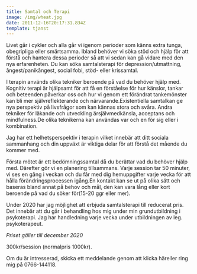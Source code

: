 ```yaml
---
title: Samtal och Terapi
image: /img/wheat.jpg
date: 2011-12-16T20:17:31.834Z
template: tjanst
---
```

<!--StartFragment-->

Livet går i cykler och alla går vi igenom perioder som känns extra tunga, obegripliga eller smärtsamma. Ibland behöver vi söka stöd och hjälp för att förstå och hantera dessa perioder så att vi sedan kan gå vidare med den nya erfarenheten. Du kan söka samtalsterapi för depression/utmattning, ångest/panikångest, social fobi, stöd- eller krissamtal.

I terapin används olika tekniker beroende på vad du behöver hjälp med.\
Kognitiv terapi är hjälpsamt för att få en förståelse för hur känslor, tankar och beteenden påverkar oss och hur vi genom ett förändrat tankemönster kan bli mer självreflekterande och närvarande.Existentiella samtalkan ge nya perspektiv på livsfrågor som kan kännas stora och svåra. Andra tekniker för läkande och utveckling ärsjälvmedkänsla, acceptans och mindfulness.De olika teknikerna kan användas var och en för sig eller i kombination.

Jag har ett helhetsperspektiv i terapin vilket innebär att ditt sociala sammanhang och din uppväxt är viktiga delar för att förstå det mående du kommer med.

Första mötet är ett bedömningssamtal då du berättar vad du behöver hjälp med. Därefter gör vi en planering tillsammans. Varje session tar 50 minuter, vi ses en gång i veckan och du får med dig hemuppgifter varje vecka för att hålla förändringsprocessen igång.En kontakt kan se ut på olika sätt och baseras bland annat på behov och mål, den kan vara lång eller kort beroende på vad du söker för(15-20 ggr eller mer).

Under 2020 har jag möjlighet att erbjuda samtalsterapi till reducerat pris. Det innebär att du går i behandling hos mig under min grundutbildning i psykoterapi. Jag har handledning varje vecka under utbildningen av leg. psykoterapeut.

*Priset gäller till december 2020*

300kr/session (normalpris 1000kr).

Om du är intresserad, skicka ett meddelande genom att klicka häreller ring mig på 0766-144118.



<!--EndFragment-->

<!--EndFragment-->